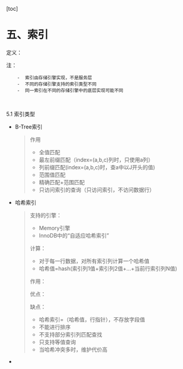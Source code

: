 [toc]

# 五、索引

定义：

注：

		-  索引由存储引擎实现，不是服务层
		-  不同的存储引擎支持的索引类型不同
		-  同一索引在不同的存储引擎中的底层实现可能不同

​			

5.1 索引类型

- B-Tree索引

  >作用
  >
  >- 全值匹配
  >- 最左前缀匹配（index=(a,b,c)列时，只使用a列）
  >- 列前缀匹配(index=(a,b,c)时，查a中以J开头的值)
  >- 范围值匹配
  >- 精确匹配+范围匹配
  >- 只访问索引的查询（只访问索引，不访问数据行）
  >
  >

- 哈希索引

  >支持的引擎：
  >
  >- Memory引擎
  >- InnoDB中的“自适应哈希索引”
  >
  >计算：
  >
  >- 对于每一行数据，对所有索引列计算一个哈希值
  >- 哈希值=hash(索引列1值+索引列2值+...+当前行索引列N值)
  >
  >作用：
  >
  >
  >
  >优点：
  >
  >缺点：
  >
  >- 哈希索引=（哈希值，行指针），不存放字段值
  >- 不能进行排序
  >- 不支持部分索引列匹配查找
  >- 只支持等值查询
  >- 当哈希冲突多时，维护代价高
  >
  >

- 